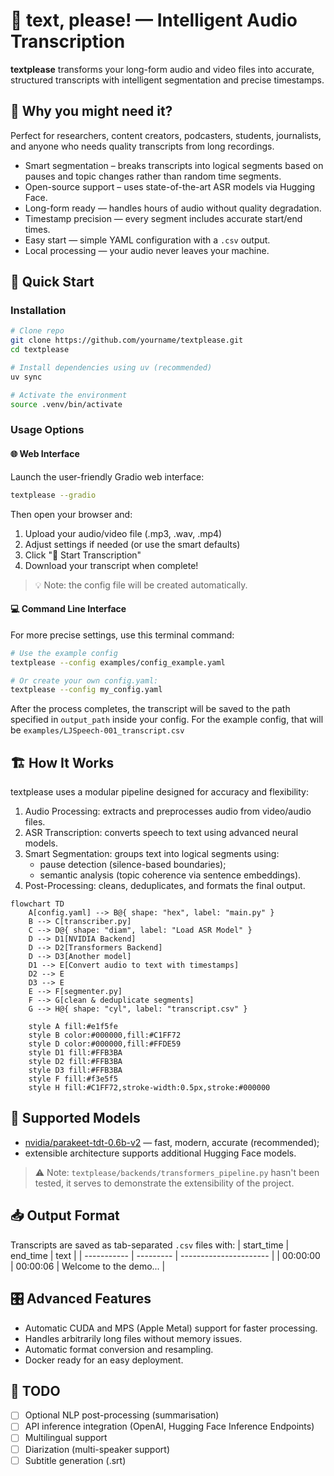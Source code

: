 # 📝 text, please! — Intelligent Audio Transcription

**textplease** transforms your long-form audio and video files into accurate, structured transcripts with intelligent segmentation and precise timestamps.

## 🎯 Why you might need it?
Perfect for researchers, content creators, podcasters, students, journalists, and anyone who needs quality transcripts from long recordings.
- Smart segmentation – breaks transcripts into logical segments based on pauses and topic changes rather than random time segments.
- Open-source support – uses state-of-the-art ASR models via Hugging Face.
- Long-form ready — handles hours of audio without quality degradation.
- Timestamp precision — every segment includes accurate start/end times.
- Easy start — simple YAML configuration with a `.csv` output.
- Local processing — your audio never leaves your machine.

## 🚀 Quick Start

### Installation
```bash
# Clone repo
git clone https://github.com/yourname/textplease.git
cd textplease

# Install dependencies using uv (recommended)
uv sync

# Activate the environment
source .venv/bin/activate
```

### Usage Options

#### 🌐 Web Interface
Launch the user-friendly Gradio web interface:
```bash
textplease --gradio
```

Then open your browser and:
1. Upload your audio/video file (.mp3, .wav, .mp4)
2. Adjust settings if needed (or use the smart defaults)
3. Click "🚀 Start Transcription"
4. Download your transcript when complete!

> 💡 Note: the config file will be created automatically.

#### 💻 Command Line Interface
For more precise settings, use this terminal command:
```bash
# Use the example config
textplease --config examples/config_example.yaml

# Or create your own config.yaml:
textplease --config my_config.yaml
```
After the process completes, the transcript will be saved to the path specified in `output_path` inside your config. For the example config, that will be `examples/LJSpeech-001_transcript.csv`

## 🏗️ How It Works
textplease uses a modular pipeline designed for accuracy and flexibility:
1. Audio Processing: extracts and preprocesses audio from video/audio files.
2. ASR Transcription: converts speech to text using advanced neural models.
3. Smart Segmentation: groups text into logical segments using:
    - pause detection (silence-based boundaries);
    - semantic analysis (topic coherence via sentence embeddings).
4. Post-Processing: cleans, deduplicates, and formats the final output.
```mermaid
flowchart TD
    A[config.yaml] --> B@{ shape: "hex", label: "main.py" }
    B --> C[transcriber.py]
    C --> D@{ shape: "diam", label: "Load ASR Model" }
    D --> D1[NVIDIA Backend]
    D --> D2[Transformers Backend]
    D --> D3[Another model]
    D1 --> E[Convert audio to text with timestamps]
    D2 --> E
    D3 --> E
    E --> F[segmenter.py]
    F --> G[clean & deduplicate segments]
    G --> H@{ shape: "cyl", label: "transcript.csv" }
    
    style A fill:#e1f5fe
    style B color:#000000,fill:#C1FF72
    style D color:#000000,fill:#FFDE59
    style D1 fill:#FFB3BA
    style D2 fill:#FFB3BA
    style D3 fill:#FFB3BA
    style F fill:#f3e5f5
    style H fill:#C1FF72,stroke-width:0.5px,stroke:#000000
```

## 🤖 Supported Models
- [nvidia/parakeet-tdt-0.6b-v2](https://huggingface.co/nvidia/parakeet-tdt-0.6b-v2) — fast, modern, accurate (recommended);
- extensible architecture supports additional Hugging Face models.

> ⚠️ Note: `textplease/backends/transformers_pipeline.py` hasn't been tested, it serves to demonstrate the extensibility of the project.

## 📥 Output Format
Transcripts are saved as tab-separated `.csv` files with:
| start\_time | end\_time | text                   |
| ----------- | --------- | ---------------------- |
| 00:00:00    | 00:00:06  | Welcome to the demo... |


## 🎛️ Advanced Features
- Automatic CUDA and MPS (Apple Metal) support for faster processing.
- Handles arbitrarily long files without memory issues.
- Automatic format conversion and resampling.
- Docker ready for an easy deployment.

## 📌 TODO
- [ ] Optional NLP post-processing (summarisation)
- [ ] API inference integration (OpenAI, Hugging Face Inference Endpoints)
- [ ] Multilingual support
- [ ] Diarization (multi-speaker support)
- [ ] Subtitle generation (.srt)